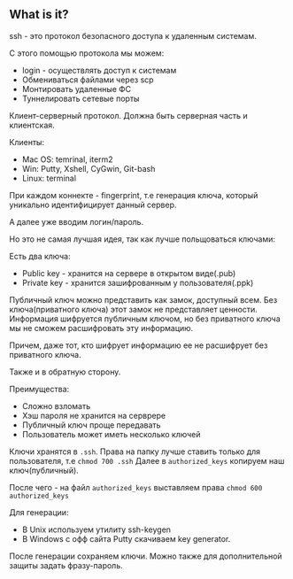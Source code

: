 ## What is it?
ssh - это протокол безопасного доступа к удаленным системам.

С этого помощью протокола мы можем:
* login - осуществлять доступ к системам
* Обмениваться файлами через scp
* Монтировать удаленные ФС
* Туннелировать сетевые порты

Клиент-серверный протокол. 
Должна быть серверная часть и клиентская.

Клиенты:

* Mac OS: temrinal, iterm2
* Win: Putty, Xshell, CyGwin, Git-bash
* Linux: terminal

При каждом коннекте - fingerprint, т.е генерация ключа, который уникально идентифицирует данный сервер.

А далее уже вводим логин/пароль.

Но это не самая лучшая идея, так как лучше польщоваться ключами:

Есть два ключа:
* Public key - хранится на сервере в открытом виде(.pub)
* Private key - хранится зашифрованным у пользователя(.ppk)

Публичный ключ можно представить как замок, доступный всем. Без ключа(приватного ключа) этот замок не представляет ценности.
Информация шифруется публичным ключом, но без приватного ключа мы не сможем расшифровать эту информацию. 

Причем, даже тот, кто шифрует информацию ее не расшифрует без приватного ключа.

Также и в обратную сторону.

Преимущества:
* Сложно взломать
* Хэш пароля не хранится на серврере
* Публичный ключ проще передавать
* Пользователь может иметь несколько ключей

Ключи хранятся в `.ssh`. Права на папку лучше ставить только для пользователя, т.е `chmod 700 .ssh`
Далее в `authorized_keys` копируем наш ключ(публичный).

После чего - на файл `authorized_keys` выставляем права `chmod 600 authorized_keys`

Для генерации:
* В Unix используем утилиту ssh-keygen
* В Windows с офф сайта Putty скачиваем key generator.

После генерации сохраняем ключи.
Можно также для дополнительной защиты задать фразу-пароль.

